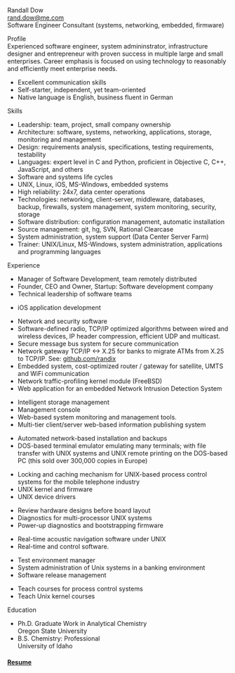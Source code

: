 <p/><span id="h1">Randall Dow</span><br/>
<a href="mailto:rand.dow@me.com">rand.dow@me.com</a>
<br/>
Software Engineer Consultant (systems, networking, embedded, firmware)

<p/><span id="h2">Profile</span>
<br/>
Experienced software engineer, system admininstrator, infrastructure
designer and entrepreneur with proven success in multiple large and
small enterprises. Career emphasis is focused on using technology
to reasonably and efficiently meet enterprise needs.</p>
<ul>
<li>Excellent communication skills</li>
<li>Self-starter, independent, yet team-oriented</li>
<li>Native language is English, business fluent in German</li>
</ul>

<p/><span id="h2">Skills</span>
<ul>
<li>Leadership: team, project, small company ownership</li>
<li>Architecture: software, systems, networking, applications, storage,
    monitoring and management</li>
<li>Design: requirements analysis, specifications, testing requirements,
    testability</li>
<li>Languages: expert level in C and Python, proficient in Objective C, C++,
    JavaScript, and others</li>
<li>Software and systems life cycles</li>
<li>UNIX, Linux, iOS, MS-Windows, embedded systems</li>
<li>High reliability: 24x7, data center operations</li>
<li>Technologies: networking, client-server, middleware, databases, backup,
    firewalls, system management, system monitoring, security, storage</li>
<li>Software distribution: configuration management, automatic installation</li>
<li>Source management: git, hg, SVN, Rational Clearcase</li>
<li>System administration, system support (Data Center Server Farm)</li>
<li>Trainer: UNIX/Linux, MS-Windows, system administration, applications and
    programming languages</li>
</ul>

<p/><span id="h2">Experience</span>
<ul>
<li>Manager of Software Development, team remotely distributed</li>
<li>Founder, CEO and Owner, Startup: Software development company</li>
<li>Technical leadership of software teams</li>
</ul>
<ul>
<li>iOS application development</li>
</ul>
<ul>
<li>Network and security software</li>
<li>Software-defined radio, TCP/IP optimized algorithms between wired and
    wireless devices, IP header compression, efficient UDP and multicast.</li>
<li>Secure message bus system for secure communication</li>
<li>Network gateway TCP/IP &lt;-&gt; X.25 for banks to migrate ATMs from X.25
    to TCP/IP. See:
    <a href="https://github.com/randix/"
       target="_default">github.com/randix</a></li>
<li>Embedded system, cost-optimized router / gateway for satellite, UMTS and
    WiFi communication</li>
<li>Network traffic-profiling kernel module (FreeBSD)</li>
<li>Web application for an embedded Network Intrusion Detection System</li>
</ul>
<ul>
<li>Intelligent storage management</li>
<li>Management console</li>
<li>Web-based system monitoring and management tools.</li>
<li>Multi-tier client/server web-based information publishing system</li>
</ul>
<ul>
<li>Automated network-based installation and backups</li>
<li>DOS-based terminal emulator emulating many terminals; with file transfer
    with UNIX systems and UNIX remote printing on the DOS-based PC (this sold
    over 300,000 copies in Europe)</li>
</ul>
<ul>
<li>Locking and caching mechanism for UNIX-based process control systems for
    the mobile telephone industry</li>
<li>UNIX kernel and firmware</li>
<li>UNIX device drivers</li>
</ul>
<ul>
<li>Review hardware designs before board layout</li>
<li>Diagnostics for multi-processor UNIX systems</li>
<li>Power-up diagnostics and bootstrapping firmware</li>
</ul>
<ul>
<li>Real-time acoustic navigation software under UNIX</li>
<li>Real-time and control software.</li>
</ul>
<ul>
<li>Test environment manager</li>
<li>System administration of Unix systems in a banking environment</li>
<li>Software release management</li>
</ul>
<ul>
<li>Teach courses for process control systems</li>
<li>Teach Unix kernel courses</li>
</ul>

<p/><span id="h2">Education</span>

<ul>
<li>Ph.D. Graduate Work in Analytical Chemistry <br />
Oregon State University</li>
<li>B.S. Chemistry: Professional <br />
University of Idaho</li>
</ul>

<a href="resume.html"><h4>Resume</h4></a>
